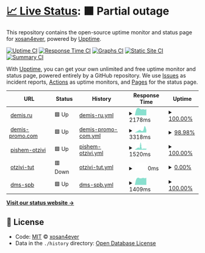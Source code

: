 # [📈 Live Status](https://xosan4ever.github.io/upptime): <!--live status--> **🟧 Partial outage**

This repository contains the open-source uptime monitor and status page for [xosan4ever](https://xosan4ever.github.io/upptime), powered by [Upptime](https://github.com/upptime/upptime).

[![Uptime CI](https://github.com/koj-co/upptime/workflows/Uptime%20CI/badge.svg)](https://github.com/koj-co/upptime/actions?query=workflow%3A%22Uptime+CI%22)
[![Response Time CI](https://github.com/koj-co/upptime/workflows/Response%20Time%20CI/badge.svg)](https://github.com/koj-co/upptime/actions?query=workflow%3A%22Response+Time+CI%22)
[![Graphs CI](https://github.com/koj-co/upptime/workflows/Graphs%20CI/badge.svg)](https://github.com/koj-co/upptime/actions?query=workflow%3A%22Graphs+CI%22)
[![Static Site CI](https://github.com/koj-co/upptime/workflows/Static%20Site%20CI/badge.svg)](https://github.com/koj-co/upptime/actions?query=workflow%3A%22Static+Site+CI%22)
[![Summary CI](https://github.com/koj-co/upptime/workflows/Summary%20CI/badge.svg)](https://github.com/koj-co/upptime/actions?query=workflow%3A%22Summary+CI%22)

With [Upptime](https://upptime.js.org), you can get your own unlimited and free uptime monitor and status page, powered entirely by a GitHub repository. We use [Issues](https://github.com/xosan4ever/upptime/issues) as incident reports, [Actions](https://github.com/xosan4ever/upptime/actions) as uptime monitors, and [Pages](https://xosan4ever.github.io/upptime) for the status page.

<!--start: status pages-->
<!-- This summary is generated by Upptime (https://github.com/upptime/upptime) -->
<!-- Do not edit this manually, your changes will be overwritten -->
<!-- prettier-ignore -->
| URL | Status | History | Response Time | Uptime |
| --- | ------ | ------- | ------------- | ------ |
| <img alt="" src="https://favicons.githubusercontent.com/www.demis.ru" height="13"> [demis.ru](https://www.demis.ru/) | 🟩 Up | [demis-ru.yml](https://github.com/xosan4ever/upptime/commits/HEAD/history/demis-ru.yml) | <details><summary><img alt="Response time graph" src="./graphs/demis-ru/response-time-week.png" height="20"> 2178ms</summary><br><a href="https://xosan4ever.github.io/upptime/history/demis-ru"><img alt="Response time 1793" src="https://img.shields.io/endpoint?url=https%3A%2F%2Fraw.githubusercontent.com%2Fxosan4ever%2Fupptime%2FHEAD%2Fapi%2Fdemis-ru%2Fresponse-time.json"></a><br><a href="https://xosan4ever.github.io/upptime/history/demis-ru"><img alt="24-hour response time 1365" src="https://img.shields.io/endpoint?url=https%3A%2F%2Fraw.githubusercontent.com%2Fxosan4ever%2Fupptime%2FHEAD%2Fapi%2Fdemis-ru%2Fresponse-time-day.json"></a><br><a href="https://xosan4ever.github.io/upptime/history/demis-ru"><img alt="7-day response time 2178" src="https://img.shields.io/endpoint?url=https%3A%2F%2Fraw.githubusercontent.com%2Fxosan4ever%2Fupptime%2FHEAD%2Fapi%2Fdemis-ru%2Fresponse-time-week.json"></a><br><a href="https://xosan4ever.github.io/upptime/history/demis-ru"><img alt="30-day response time 1869" src="https://img.shields.io/endpoint?url=https%3A%2F%2Fraw.githubusercontent.com%2Fxosan4ever%2Fupptime%2FHEAD%2Fapi%2Fdemis-ru%2Fresponse-time-month.json"></a><br><a href="https://xosan4ever.github.io/upptime/history/demis-ru"><img alt="1-year response time 1793" src="https://img.shields.io/endpoint?url=https%3A%2F%2Fraw.githubusercontent.com%2Fxosan4ever%2Fupptime%2FHEAD%2Fapi%2Fdemis-ru%2Fresponse-time-year.json"></a></details> | <details><summary><a href="https://xosan4ever.github.io/upptime/history/demis-ru">100.00%</a></summary><a href="https://xosan4ever.github.io/upptime/history/demis-ru"><img alt="All-time uptime 99.91%" src="https://img.shields.io/endpoint?url=https%3A%2F%2Fraw.githubusercontent.com%2Fxosan4ever%2Fupptime%2FHEAD%2Fapi%2Fdemis-ru%2Fuptime.json"></a><br><a href="https://xosan4ever.github.io/upptime/history/demis-ru"><img alt="24-hour uptime 100.00%" src="https://img.shields.io/endpoint?url=https%3A%2F%2Fraw.githubusercontent.com%2Fxosan4ever%2Fupptime%2FHEAD%2Fapi%2Fdemis-ru%2Fuptime-day.json"></a><br><a href="https://xosan4ever.github.io/upptime/history/demis-ru"><img alt="7-day uptime 100.00%" src="https://img.shields.io/endpoint?url=https%3A%2F%2Fraw.githubusercontent.com%2Fxosan4ever%2Fupptime%2FHEAD%2Fapi%2Fdemis-ru%2Fuptime-week.json"></a><br><a href="https://xosan4ever.github.io/upptime/history/demis-ru"><img alt="30-day uptime 100.00%" src="https://img.shields.io/endpoint?url=https%3A%2F%2Fraw.githubusercontent.com%2Fxosan4ever%2Fupptime%2FHEAD%2Fapi%2Fdemis-ru%2Fuptime-month.json"></a><br><a href="https://xosan4ever.github.io/upptime/history/demis-ru"><img alt="1-year uptime 99.91%" src="https://img.shields.io/endpoint?url=https%3A%2F%2Fraw.githubusercontent.com%2Fxosan4ever%2Fupptime%2FHEAD%2Fapi%2Fdemis-ru%2Fuptime-year.json"></a></details>
| <img alt="" src="https://favicons.githubusercontent.com/demis-promo.com" height="13"> [demis-promo.com](https://demis-promo.com/) | 🟩 Up | [demis-promo-com.yml](https://github.com/xosan4ever/upptime/commits/HEAD/history/demis-promo-com.yml) | <details><summary><img alt="Response time graph" src="./graphs/demis-promo-com/response-time-week.png" height="20"> 3318ms</summary><br><a href="https://xosan4ever.github.io/upptime/history/demis-promo-com"><img alt="Response time 882" src="https://img.shields.io/endpoint?url=https%3A%2F%2Fraw.githubusercontent.com%2Fxosan4ever%2Fupptime%2FHEAD%2Fapi%2Fdemis-promo-com%2Fresponse-time.json"></a><br><a href="https://xosan4ever.github.io/upptime/history/demis-promo-com"><img alt="24-hour response time 503" src="https://img.shields.io/endpoint?url=https%3A%2F%2Fraw.githubusercontent.com%2Fxosan4ever%2Fupptime%2FHEAD%2Fapi%2Fdemis-promo-com%2Fresponse-time-day.json"></a><br><a href="https://xosan4ever.github.io/upptime/history/demis-promo-com"><img alt="7-day response time 3318" src="https://img.shields.io/endpoint?url=https%3A%2F%2Fraw.githubusercontent.com%2Fxosan4ever%2Fupptime%2FHEAD%2Fapi%2Fdemis-promo-com%2Fresponse-time-week.json"></a><br><a href="https://xosan4ever.github.io/upptime/history/demis-promo-com"><img alt="30-day response time 1554" src="https://img.shields.io/endpoint?url=https%3A%2F%2Fraw.githubusercontent.com%2Fxosan4ever%2Fupptime%2FHEAD%2Fapi%2Fdemis-promo-com%2Fresponse-time-month.json"></a><br><a href="https://xosan4ever.github.io/upptime/history/demis-promo-com"><img alt="1-year response time 885" src="https://img.shields.io/endpoint?url=https%3A%2F%2Fraw.githubusercontent.com%2Fxosan4ever%2Fupptime%2FHEAD%2Fapi%2Fdemis-promo-com%2Fresponse-time-year.json"></a></details> | <details><summary><a href="https://xosan4ever.github.io/upptime/history/demis-promo-com">98.98%</a></summary><a href="https://xosan4ever.github.io/upptime/history/demis-promo-com"><img alt="All-time uptime 99.78%" src="https://img.shields.io/endpoint?url=https%3A%2F%2Fraw.githubusercontent.com%2Fxosan4ever%2Fupptime%2FHEAD%2Fapi%2Fdemis-promo-com%2Fuptime.json"></a><br><a href="https://xosan4ever.github.io/upptime/history/demis-promo-com"><img alt="24-hour uptime 100.00%" src="https://img.shields.io/endpoint?url=https%3A%2F%2Fraw.githubusercontent.com%2Fxosan4ever%2Fupptime%2FHEAD%2Fapi%2Fdemis-promo-com%2Fuptime-day.json"></a><br><a href="https://xosan4ever.github.io/upptime/history/demis-promo-com"><img alt="7-day uptime 98.98%" src="https://img.shields.io/endpoint?url=https%3A%2F%2Fraw.githubusercontent.com%2Fxosan4ever%2Fupptime%2FHEAD%2Fapi%2Fdemis-promo-com%2Fuptime-week.json"></a><br><a href="https://xosan4ever.github.io/upptime/history/demis-promo-com"><img alt="30-day uptime 99.77%" src="https://img.shields.io/endpoint?url=https%3A%2F%2Fraw.githubusercontent.com%2Fxosan4ever%2Fupptime%2FHEAD%2Fapi%2Fdemis-promo-com%2Fuptime-month.json"></a><br><a href="https://xosan4ever.github.io/upptime/history/demis-promo-com"><img alt="1-year uptime 99.78%" src="https://img.shields.io/endpoint?url=https%3A%2F%2Fraw.githubusercontent.com%2Fxosan4ever%2Fupptime%2FHEAD%2Fapi%2Fdemis-promo-com%2Fuptime-year.json"></a></details>
| <img alt="" src="https://favicons.githubusercontent.com/xn----dtbhjczpd6a7cybb.xn--p1ai" height="13"> [pishem-otzivi](https://xn----dtbhjczpd6a7cybb.xn--p1ai/) | 🟩 Up | [pishem-otzivi.yml](https://github.com/xosan4ever/upptime/commits/HEAD/history/pishem-otzivi.yml) | <details><summary><img alt="Response time graph" src="./graphs/pishem-otzivi/response-time-week.png" height="20"> 1520ms</summary><br><a href="https://xosan4ever.github.io/upptime/history/pishem-otzivi"><img alt="Response time 1778" src="https://img.shields.io/endpoint?url=https%3A%2F%2Fraw.githubusercontent.com%2Fxosan4ever%2Fupptime%2FHEAD%2Fapi%2Fpishem-otzivi%2Fresponse-time.json"></a><br><a href="https://xosan4ever.github.io/upptime/history/pishem-otzivi"><img alt="24-hour response time 1242" src="https://img.shields.io/endpoint?url=https%3A%2F%2Fraw.githubusercontent.com%2Fxosan4ever%2Fupptime%2FHEAD%2Fapi%2Fpishem-otzivi%2Fresponse-time-day.json"></a><br><a href="https://xosan4ever.github.io/upptime/history/pishem-otzivi"><img alt="7-day response time 1520" src="https://img.shields.io/endpoint?url=https%3A%2F%2Fraw.githubusercontent.com%2Fxosan4ever%2Fupptime%2FHEAD%2Fapi%2Fpishem-otzivi%2Fresponse-time-week.json"></a><br><a href="https://xosan4ever.github.io/upptime/history/pishem-otzivi"><img alt="30-day response time 2223" src="https://img.shields.io/endpoint?url=https%3A%2F%2Fraw.githubusercontent.com%2Fxosan4ever%2Fupptime%2FHEAD%2Fapi%2Fpishem-otzivi%2Fresponse-time-month.json"></a><br><a href="https://xosan4ever.github.io/upptime/history/pishem-otzivi"><img alt="1-year response time 1778" src="https://img.shields.io/endpoint?url=https%3A%2F%2Fraw.githubusercontent.com%2Fxosan4ever%2Fupptime%2FHEAD%2Fapi%2Fpishem-otzivi%2Fresponse-time-year.json"></a></details> | <details><summary><a href="https://xosan4ever.github.io/upptime/history/pishem-otzivi">100.00%</a></summary><a href="https://xosan4ever.github.io/upptime/history/pishem-otzivi"><img alt="All-time uptime 96.83%" src="https://img.shields.io/endpoint?url=https%3A%2F%2Fraw.githubusercontent.com%2Fxosan4ever%2Fupptime%2FHEAD%2Fapi%2Fpishem-otzivi%2Fuptime.json"></a><br><a href="https://xosan4ever.github.io/upptime/history/pishem-otzivi"><img alt="24-hour uptime 100.00%" src="https://img.shields.io/endpoint?url=https%3A%2F%2Fraw.githubusercontent.com%2Fxosan4ever%2Fupptime%2FHEAD%2Fapi%2Fpishem-otzivi%2Fuptime-day.json"></a><br><a href="https://xosan4ever.github.io/upptime/history/pishem-otzivi"><img alt="7-day uptime 100.00%" src="https://img.shields.io/endpoint?url=https%3A%2F%2Fraw.githubusercontent.com%2Fxosan4ever%2Fupptime%2FHEAD%2Fapi%2Fpishem-otzivi%2Fuptime-week.json"></a><br><a href="https://xosan4ever.github.io/upptime/history/pishem-otzivi"><img alt="30-day uptime 99.90%" src="https://img.shields.io/endpoint?url=https%3A%2F%2Fraw.githubusercontent.com%2Fxosan4ever%2Fupptime%2FHEAD%2Fapi%2Fpishem-otzivi%2Fuptime-month.json"></a><br><a href="https://xosan4ever.github.io/upptime/history/pishem-otzivi"><img alt="1-year uptime 96.83%" src="https://img.shields.io/endpoint?url=https%3A%2F%2Fraw.githubusercontent.com%2Fxosan4ever%2Fupptime%2FHEAD%2Fapi%2Fpishem-otzivi%2Fuptime-year.json"></a></details>
| <img alt="" src="https://favicons.githubusercontent.com/xn----ctbo1audah2eb.xn--p1ai" height="13"> [otzivi-tut](https://xn----ctbo1audah2eb.xn--p1ai/) | 🟥 Down | [otzivi-tut.yml](https://github.com/xosan4ever/upptime/commits/HEAD/history/otzivi-tut.yml) | <details><summary><img alt="Response time graph" src="./graphs/otzivi-tut/response-time-week.png" height="20"> 0ms</summary><br><a href="https://xosan4ever.github.io/upptime/history/otzivi-tut"><img alt="Response time 2693" src="https://img.shields.io/endpoint?url=https%3A%2F%2Fraw.githubusercontent.com%2Fxosan4ever%2Fupptime%2FHEAD%2Fapi%2Fotzivi-tut%2Fresponse-time.json"></a><br><a href="https://xosan4ever.github.io/upptime/history/otzivi-tut"><img alt="24-hour response time 0" src="https://img.shields.io/endpoint?url=https%3A%2F%2Fraw.githubusercontent.com%2Fxosan4ever%2Fupptime%2FHEAD%2Fapi%2Fotzivi-tut%2Fresponse-time-day.json"></a><br><a href="https://xosan4ever.github.io/upptime/history/otzivi-tut"><img alt="7-day response time 0" src="https://img.shields.io/endpoint?url=https%3A%2F%2Fraw.githubusercontent.com%2Fxosan4ever%2Fupptime%2FHEAD%2Fapi%2Fotzivi-tut%2Fresponse-time-week.json"></a><br><a href="https://xosan4ever.github.io/upptime/history/otzivi-tut"><img alt="30-day response time 0" src="https://img.shields.io/endpoint?url=https%3A%2F%2Fraw.githubusercontent.com%2Fxosan4ever%2Fupptime%2FHEAD%2Fapi%2Fotzivi-tut%2Fresponse-time-month.json"></a><br><a href="https://xosan4ever.github.io/upptime/history/otzivi-tut"><img alt="1-year response time 2693" src="https://img.shields.io/endpoint?url=https%3A%2F%2Fraw.githubusercontent.com%2Fxosan4ever%2Fupptime%2FHEAD%2Fapi%2Fotzivi-tut%2Fresponse-time-year.json"></a></details> | <details><summary><a href="https://xosan4ever.github.io/upptime/history/otzivi-tut">0.00%</a></summary><a href="https://xosan4ever.github.io/upptime/history/otzivi-tut"><img alt="All-time uptime 46.21%" src="https://img.shields.io/endpoint?url=https%3A%2F%2Fraw.githubusercontent.com%2Fxosan4ever%2Fupptime%2FHEAD%2Fapi%2Fotzivi-tut%2Fuptime.json"></a><br><a href="https://xosan4ever.github.io/upptime/history/otzivi-tut"><img alt="24-hour uptime 0.00%" src="https://img.shields.io/endpoint?url=https%3A%2F%2Fraw.githubusercontent.com%2Fxosan4ever%2Fupptime%2FHEAD%2Fapi%2Fotzivi-tut%2Fuptime-day.json"></a><br><a href="https://xosan4ever.github.io/upptime/history/otzivi-tut"><img alt="7-day uptime 0.00%" src="https://img.shields.io/endpoint?url=https%3A%2F%2Fraw.githubusercontent.com%2Fxosan4ever%2Fupptime%2FHEAD%2Fapi%2Fotzivi-tut%2Fuptime-week.json"></a><br><a href="https://xosan4ever.github.io/upptime/history/otzivi-tut"><img alt="30-day uptime 0.00%" src="https://img.shields.io/endpoint?url=https%3A%2F%2Fraw.githubusercontent.com%2Fxosan4ever%2Fupptime%2FHEAD%2Fapi%2Fotzivi-tut%2Fuptime-month.json"></a><br><a href="https://xosan4ever.github.io/upptime/history/otzivi-tut"><img alt="1-year uptime 46.21%" src="https://img.shields.io/endpoint?url=https%3A%2F%2Fraw.githubusercontent.com%2Fxosan4ever%2Fupptime%2FHEAD%2Fapi%2Fotzivi-tut%2Fuptime-year.json"></a></details>
| <img alt="" src="https://favicons.githubusercontent.com/dms-spb.ru" height="13"> [dms-spb](https://dms-spb.ru/) | 🟩 Up | [dms-spb.yml](https://github.com/xosan4ever/upptime/commits/HEAD/history/dms-spb.yml) | <details><summary><img alt="Response time graph" src="./graphs/dms-spb/response-time-week.png" height="20"> 1409ms</summary><br><a href="https://xosan4ever.github.io/upptime/history/dms-spb"><img alt="Response time 1665" src="https://img.shields.io/endpoint?url=https%3A%2F%2Fraw.githubusercontent.com%2Fxosan4ever%2Fupptime%2FHEAD%2Fapi%2Fdms-spb%2Fresponse-time.json"></a><br><a href="https://xosan4ever.github.io/upptime/history/dms-spb"><img alt="24-hour response time 1262" src="https://img.shields.io/endpoint?url=https%3A%2F%2Fraw.githubusercontent.com%2Fxosan4ever%2Fupptime%2FHEAD%2Fapi%2Fdms-spb%2Fresponse-time-day.json"></a><br><a href="https://xosan4ever.github.io/upptime/history/dms-spb"><img alt="7-day response time 1409" src="https://img.shields.io/endpoint?url=https%3A%2F%2Fraw.githubusercontent.com%2Fxosan4ever%2Fupptime%2FHEAD%2Fapi%2Fdms-spb%2Fresponse-time-week.json"></a><br><a href="https://xosan4ever.github.io/upptime/history/dms-spb"><img alt="30-day response time 1350" src="https://img.shields.io/endpoint?url=https%3A%2F%2Fraw.githubusercontent.com%2Fxosan4ever%2Fupptime%2FHEAD%2Fapi%2Fdms-spb%2Fresponse-time-month.json"></a><br><a href="https://xosan4ever.github.io/upptime/history/dms-spb"><img alt="1-year response time 1665" src="https://img.shields.io/endpoint?url=https%3A%2F%2Fraw.githubusercontent.com%2Fxosan4ever%2Fupptime%2FHEAD%2Fapi%2Fdms-spb%2Fresponse-time-year.json"></a></details> | <details><summary><a href="https://xosan4ever.github.io/upptime/history/dms-spb">100.00%</a></summary><a href="https://xosan4ever.github.io/upptime/history/dms-spb"><img alt="All-time uptime 99.51%" src="https://img.shields.io/endpoint?url=https%3A%2F%2Fraw.githubusercontent.com%2Fxosan4ever%2Fupptime%2FHEAD%2Fapi%2Fdms-spb%2Fuptime.json"></a><br><a href="https://xosan4ever.github.io/upptime/history/dms-spb"><img alt="24-hour uptime 100.00%" src="https://img.shields.io/endpoint?url=https%3A%2F%2Fraw.githubusercontent.com%2Fxosan4ever%2Fupptime%2FHEAD%2Fapi%2Fdms-spb%2Fuptime-day.json"></a><br><a href="https://xosan4ever.github.io/upptime/history/dms-spb"><img alt="7-day uptime 100.00%" src="https://img.shields.io/endpoint?url=https%3A%2F%2Fraw.githubusercontent.com%2Fxosan4ever%2Fupptime%2FHEAD%2Fapi%2Fdms-spb%2Fuptime-week.json"></a><br><a href="https://xosan4ever.github.io/upptime/history/dms-spb"><img alt="30-day uptime 100.00%" src="https://img.shields.io/endpoint?url=https%3A%2F%2Fraw.githubusercontent.com%2Fxosan4ever%2Fupptime%2FHEAD%2Fapi%2Fdms-spb%2Fuptime-month.json"></a><br><a href="https://xosan4ever.github.io/upptime/history/dms-spb"><img alt="1-year uptime 99.51%" src="https://img.shields.io/endpoint?url=https%3A%2F%2Fraw.githubusercontent.com%2Fxosan4ever%2Fupptime%2FHEAD%2Fapi%2Fdms-spb%2Fuptime-year.json"></a></details>

<!--end: status pages-->

[**Visit our status website →**](https://xosan4ever.github.io/upptime)

## 📄 License

- Code: [MIT](./LICENSE) © [xosan4ever](https://xosan4ever.github.io/upptime)
- Data in the `./history` directory: [Open Database License](https://opendatacommons.org/licenses/odbl/1-0/)
